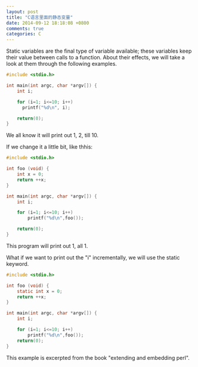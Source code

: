 ```yaml
---
layout: post
title: "C语言里面的静态变量"
date: 2014-09-12 18:18:08 +0800
comments: true
categories: C
---
```

Static variables are the final type of variable available; these variables keep their value between calls to a function. About their effects, we will take a look at them through the following examples.

```c
#include <stdio.h>

int main(int argc, char *argv[]) {
    int i;

    for (i=1; i<=10; i++)
      printf("%d\n", i);

    return(0);
}
```

We all know it will print out 1, 2, till 10.  

If we change it a little bit, like thhis:  

```c
#include <stdio.h>

int foo (void) {
    int x = 0;
    return ++x;
}

int main(int argc, char *argv[]) {
    int i;

    for (i=1; i<=10; i++)
        printf("%d\n",foo());

    return(0);
}
```

This program will print out 1, all 1.  

What if we want to print out the "i" incrementally, we will use the static keyword.  

```c
#include <stdio.h>

int foo (void) {
    static int x = 0;
    return ++x;
}

int main(int argc, char *argv[]) {
    int i;

    for (i=1; i<=10; i++)
        printf("%d\n",foo());
    return(0);
}
```
This example is excerpted from the book "extending and embedding perl".  



